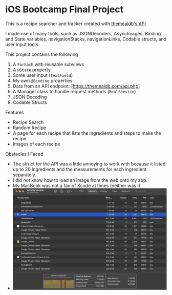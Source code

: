 # iOS Bootcamp Final Project

This is a recipe searcher and tracker created with [themealdb's API](https://themealdb.com/api.php)

I made use of many tools, such as JSONDecoders, AsyncImages, Binding and State variables, navigationStacks, navigationLinks, Codable structs, and user input tools.

This project contains the following
1. A `ForEach` with reusable subviews
2. A `@State` property
3. Some user input (`TextField`)
4. My own `@Binding` properties
5. Data from an API endpoint: [https://themealdb.com/api.php]
6. A Manager class to handle request methods (`MealService`)
7. JSON Decoding
8. Codable Structs

Features
* Recipe Search
* Random Recipe
* A page for each recipe that lists the ingredients and steps to make the recipe
* Images of each recipe

Obstacles I Faced
* The struct for the API was a little annoying to work with because it listed up to 20 ingredients and the measurements for each ingredient separately.
* I did not know how to load an image from the web onto my app.
* My MacBook was not a fan of Xcode at times (neither was I)
* ![My activity monitor screen showing my ram being gobbled up](/img/xdd.png)
